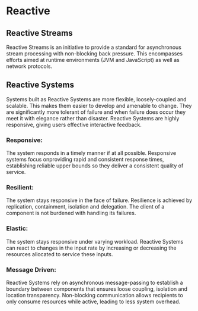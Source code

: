 # Reactive


## Reactive Streams

Reactive Streams is an initiative to provide a standard for
asynchronous stream processing with non-blocking back pressure. This
encompasses efforts aimed at runtime environments (JVM and JavaScript)
as well as network protocols.


## Reactive Systems

Systems built as Reactive Systems are more flexible, loosely-coupled
and scalable. This makes them easier to develop and amenable to
change. They are significantly more tolerant of failure and when
failure does occur they meet it with elegance rather than
disaster. Reactive Systems are highly responsive, giving users
effective interactive feedback.


### Responsive:

The system responds in a timely manner if at all possible. Responsive
systems focus onproviding rapid and consistent response times,
establishing reliable upper bounds so they deliver a consistent
quality of service.

### Resilient:

The system stays responsive in the face of failure.  Resilience is
achieved by replication, containment, isolation and
delegation. The client of a component is not burdened with handling its
failures.

### Elastic:

The system stays responsive under varying workload. Reactive Systems
can react to changes in the input rate by increasing or decreasing the
resources allocated to service these inputs.

### Message Driven:

Reactive Systems rely on asynchronous message-passing to establish a
boundary between components that ensures loose coupling, isolation and
location transparency. Non-blocking communication allows recipients to only
consume resources while active, leading to less system overhead.
